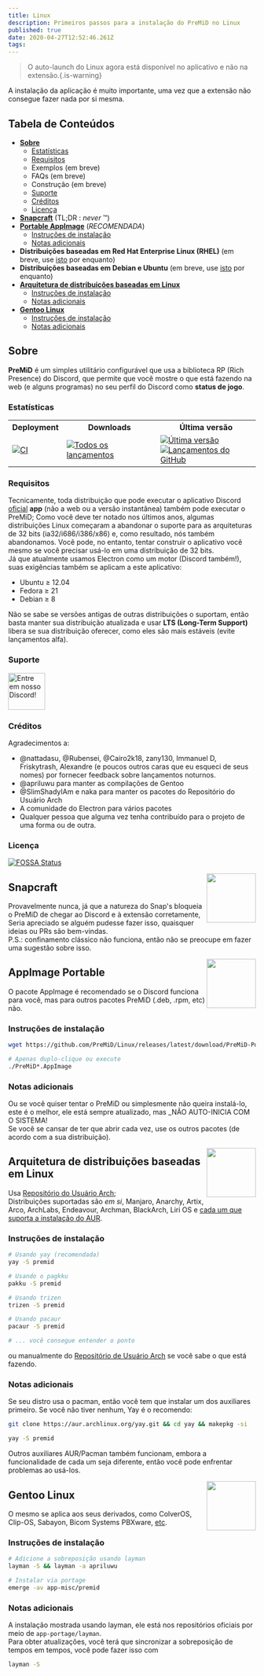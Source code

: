 ```yaml
---
title: Linux
description: Primeiros passos para a instalação do PreMiD no Linux
published: true
date: 2020-04-27T12:52:46.261Z
tags:
---
```


> O auto-launch do Linux agora está disponível no aplicativo e não na extensão.{.is-warning}

A instalação da aplicação é muito importante, uma vez que a extensão não consegue fazer nada por si mesma.

## Tabela de Conteúdos

- **[Sobre](#about)**
  - [Estatísticas](#stats)
  - [Requisitos](#requirements)
  - Exemplos (em breve)
  - FAQs (em breve)
  - Construção (em breve)
  - [Suporte](#support)
  - [Créditos](#credits)
  - [Licença](#license)
- **[Snapcraft](#snapcraft)** (TL;DR : _never_ ™️)
- **[Portable AppImage](#portable-appimage)** (_RECOMENDADA_)
  - [Instruções de instalação](#installation-instructions)
  - [Notas adicionais](#additional-notes)
- **Distribuições baseadas em Red Hat Enterprise Linux (RHEL)** (em breve, use [isto](#portable-appimage) por enquanto)
- **Distribuições baseadas em Debian e Ubuntu** (em breve, use [isto](#portable-appimage) por enquanto)
- **[Arquitetura de distribuições baseadas em Linux](#arch-linux-based-distributions)**
  - [Instruções de instalação](#installation-instructions-1)
  - [Notas adicionais](#additional-notes-1)
- **[Gentoo Linux](#gentoo-linux)**
  - [Instruções de instalação](#installation-instructions-2)
  - [Notas adicionais](#additional-notes-2)

<a name="about"></a>

## Sobre

**PreMiD** é um simples utilitário configurável que usa a biblioteca RP (Rich Presence) do Discord, que permite que você mostre o que está fazendo na web (e alguns programas) no seu perfil do Discord como **status de jogo**.

<a name="stats"></a>

### Estatísticas

<table>
  <tr>
    <th>Deployment</th>
    <th>Downloads</th>
    <th>Última versão</th>
  </tr>
  <tr>
    <td><a href="https://github.com/PreMiD/Linux/actions"><img src="https://github.com/PreMiD/Linux/workflows/CI/badge.svg?branch=master&event=push" alt="CI"></a></td>
    <td><a href="https://github.com/PreMiD/Linux/releases"><img src="https://img.shields.io/github/downloads/PreMiD/Linux/total.svg?maxAge=86400" alt="Todos os lançamentos"></a></td>
    <td><a href="https://github.com/PreMiD/Linux/releases/latest"><img src="https://img.shields.io/github/v/release/PreMiD/Linux.svg?maxAge=86400" alt="Última versão"><br><img src="https://img.shields.io/github/downloads/PreMiD/Linux/latest/total.svg?maxAge=86400" alt="Lançamentos do GitHub"></a></td>
  </tr>
</table>

<a name="requirements"></a>

### Requisitos

Tecnicamente, toda distribuição que pode executar o aplicativo Discord [ oficial](https://discordapp.com/download) **app** (não a web ou a versão instantânea) também pode executar o PreMiD; Como você deve ter notado nos últimos anos, algumas distribuições Linux começaram a abandonar o suporte para as arquiteturas de 32 bits (ia32/i686/i386/x86) e, como resultado, nós também abandonamos. Você pode, no entanto, tentar construir o aplicativo você mesmo se você precisar usá-lo em uma distribuição de 32 bits.</br> Já que atualmente usamos Electron como um motor (Discord também!), suas exigências também se aplicam a este aplicativo:

- Ubuntu ≥ 12.04
- Fedora ≥ 21
- Debian ≥ 8

Não se sabe se versões antigas de outras distribuições o suportam, então basta manter sua distribuição atualizada e usar **LTS (Long-Term Support)** libera se sua distribuição oferecer, como eles são mais estáveis (evite lançamentos alfa).

<a name="support"></a>

### Suporte

<div>
  <a target="_blank" href="https://discord.gg/WvfVZ8T" title="Entre em nosso Discord!">
    <img height="75px" draggable="false" src="https://discordapp.com/api/guilds/493130730549805057/widget.png?style=banner2" alt="Entre em nosso Discord!">
  </a>
</div>

<a name="credits"></a>

### Créditos

Agradecimentos a:

- @nattadasu, @Rubensei, @Cairo2k18, zany130, Immanuel D, Friskytrash, Alexandre (e poucos outros caras que eu esqueci de seus nomes) por fornecer feedback sobre lançamentos noturnos.
- @apriluwu para manter as compilações de Gentoo
- @SlimShadyIAm e naka para manter os pacotes do Repositório do Usuário Arch
- A comunidade do Electron para vários pacotes
- Qualquer pessoa que alguma vez tenha contribuído para o projeto de uma forma ou de outra.

<a name="license"></a>

### Licença

[![FOSSA Status](https://app.fossa.io/api/projects/git%2Bgithub.com%2FPreMiD%2FLinux.svg?type=large)](https://app.fossa.io/projects/git%2Bgithub.com%2FPreMiD%2FLinux?ref=badge_large)

<img src="https://i.imgur.com/ACAxtmA.png" width="100" height="100" align="right"></img>
<a name="snapcraft"></a>

## Snapcraft

Provavelmente nunca, já que a natureza do Snap's bloqueia o PreMiD de chegar ao Discord e à extensão corretamente,</br> Seria apreciado se alguém pudesse fazer isso, quaisquer ideias ou PRs são bem-vindas.</br> P.S.: confinamento clássico não funciona, então não se preocupe em fazer uma sugestão sobre isso.

<img src="https://i.imgur.com/qEZOOfU.png" width="100" height="100" align="right"></img>
<a name="appimage"></a>

## AppImage Portable

O pacote AppImage é recomendado se o Discord funciona para você, mas para outros pacotes PreMiD (.deb, .rpm, etc) não.

<a name="appimageinstall"></a>

### Instruções de instalação

```bash
wget https://github.com/PreMiD/Linux/releases/latest/download/PreMiD-Portable.AppImage && chmod a+x PreMiD*.AppImage
```

```bash
# Apenas duplo-clique ou execute
./PreMiD*.AppImage
```

<a name="appimagenotes"></a>

### Notas adicionais

Ou se você quiser tentar o PreMiD ou simplesmente não queira instalá-lo, este é o melhor, ele está sempre atualizado, mas _NÃO AUTO-INICIA COM O SISTEMA!</br>Se você se cansar de ter que abrir cada vez, use os outros pacotes (de acordo com a sua distribuição).

<a name="arch"></a>
<img src="https://i.imgur.com/NBevNlU.png" width="100" height="100" align="right"></img>

## Arquitetura de distribuições baseadas em Linux

Usa [Repositório do Usuário Arch](https://aur.archlinux.org/packages/premid);</br> Distribuições suportadas são _em si_, Manjaro, Anarchy, Artix, Arco, ArchLabs, Endeavour, Archman, BlackArch, Liri OS e [cada um que suporta a instalação do AUR](https://wiki.archlinux.org/index.php/Arch-based_distributions#Active).

<a name="archinstall"></a>

### Instruções de instalação

```bash
# Usando yay (recomendada)
yay -S premid
```

```bash
# Usando o pagkku
pakku -S premid
```

```bash
# Usando trizen
trizen -S premid
```

```bash
# Usando pacaur
pacaur -S premid
```

```bash
# ... você consegue entender o ponto
```

ou manualmente do [Repositório de Usuário Arch](https://aur.archlinux.org/packages/premid) se você sabe o que está fazendo.

<a name="archnotes"></a>

### Notas adicionais

Se seu distro usa o pacman, então você tem que instalar um dos auxiliares primeiro. Se você não tiver nenhum, Yay é o recomendo:

```bash
git clone https://aur.archlinux.org/yay.git && cd yay && makepkg -si
```

```bash
yay -S premid
```

Outros auxiliares AUR/Pacman também funcionam, embora a funcionalidade de cada um seja diferente, então você pode enfrentar problemas ao usá-los.

<img src="https://i.imgur.com/Kv1X2to.png" width="100" height="100" align="right"></img>
<a name="gentoo"></a>

## Gentoo Linux

O mesmo se aplica aos seus derivados, como ColverOS, Clip-OS, Sabayon, Bicom Systems PBXware, [etc](https://wiki.gentoo.org/wiki/Distributions_based_on_Gentoo#Active_projects).

<a name="gentooinstall"></a>

### Instruções de instalação

```bash
# Adicione a sobreposição usando layman
layman -S && layman -a apriluwu
```

```bash
# Instalar via portage
emerge -av app-misc/premid
```

<a name="gentoonotes"></a>

### Notas adicionais

A instalação mostrada usando layman, ele está nos repositórios oficiais por meio de `app-portage/layman`. <br>Para obter atualizações, você terá que sincronizar a sobreposição de tempos em tempos, você pode fazer isso com

```bash
layman -S
```